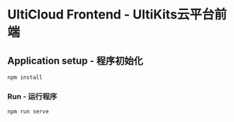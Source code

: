 # UltiCloud Frontend - UltiKits云平台前端

## Application setup - 程序初始化
```
npm install
```

### Run - 运行程序
```
npm run serve
```

